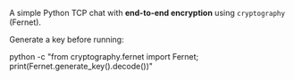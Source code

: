 A simple Python TCP chat with **end-to-end encryption** using `cryptography` (Fernet).

Generate a key before running:

python -c "from cryptography.fernet import Fernet; print(Fernet.generate_key().decode())"
